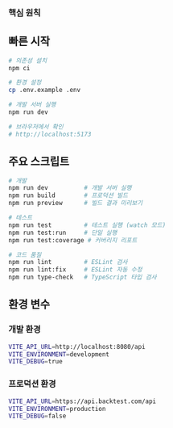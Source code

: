### 핵심 원칙

## 빠른 시작

```bash
# 의존성 설치
npm ci

# 환경 설정
cp .env.example .env

# 개발 서버 실행
npm run dev

# 브라우저에서 확인
# http://localhost:5173
```

## 주요 스크립트

```bash
# 개발
npm run dev          # 개발 서버 실행
npm run build        # 프로덕션 빌드
npm run preview      # 빌드 결과 미리보기

# 테스트
npm run test         # 테스트 실행 (watch 모드)
npm run test:run     # 단일 실행
npm run test:coverage # 커버리지 리포트

# 코드 품질
npm run lint         # ESLint 검사
npm run lint:fix     # ESLint 자동 수정
npm run type-check   # TypeScript 타입 검사
```

## 환경 변수

### 개발 환경
```bash
VITE_API_URL=http://localhost:8080/api
VITE_ENVIRONMENT=development
VITE_DEBUG=true
```

### 프로덕션 환경
```bash
VITE_API_URL=https://api.backtest.com/api
VITE_ENVIRONMENT=production
VITE_DEBUG=false
```